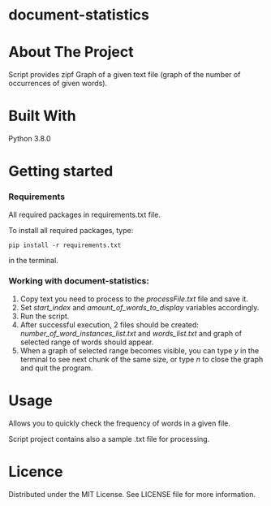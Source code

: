 # document-statistics

# About The Project
Script provides zipf Graph of a given text file (graph of the number of occurrences of given words).

# Built With
Python 3.8.0

# Getting started
### Requirements

All required packages in requirements.txt file.

To install all required packages, type:
```console
pip install -r requirements.txt
```
 in the terminal.

### Working with document-statistics:
1. Copy text you need to process to the _processFile.txt_ file and save it.
2. Set *start_index* and  *amount_of_words_to_display* variables accordingly.
3. Run the script.
4. After successful execution, 2 files should be created: *number_of_word_instances_list.txt* and *words_list.txt* and graph of selected range of words should appear.
5. When a graph of selected range becomes visible, you can type _y_ in the terminal to see next chunk of the same size, or type _n_ to close the graph and quit the program.

# Usage
Allows you to quickly check the frequency of words in a given file.

Script project contains also a sample .txt file for processing.

# Licence
Distributed under the MIT License. See LICENSE file for more information.
